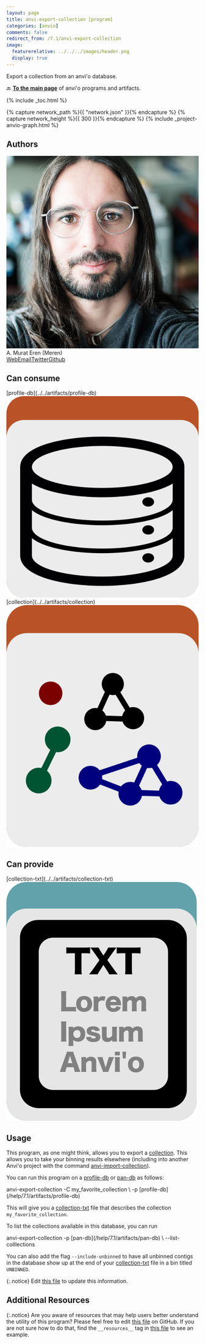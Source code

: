 ```yaml
---
layout: page
title: anvi-export-collection [program]
categories: [anvio]
comments: false
redirect_from: /7.1/anvi-export-collection
image:
  featurerelative: ../../../images/header.png
  display: true
---
```


Export a collection from an anvi&#x27;o database.

🔙 **[To the main page](../../)** of anvi'o programs and artifacts.


{% include _toc.html %}
<div id="svg" class="subnetwork"></div>
{% capture network_path %}{{ "network.json" }}{% endcapture %}
{% capture network_height %}{{ 300 }}{% endcapture %}
{% include _project-anvio-graph.html %}


## Authors

<div class="anvio-person"><div class="anvio-person-info"><div class="anvio-person-photo"><img class="anvio-person-photo-img" src="../../images/authors/meren.jpg" /></div><div class="anvio-person-info-box"><span class="anvio-person-name">A. Murat Eren (Meren)</span><div class="anvio-person-social-box"><a href="http://meren.org" class="person-social" target="_blank"><i class="fa fa-fw fa-home"></i>Web</a><a href="mailto:a.murat.eren@gmail.com" class="person-social" target="_blank"><i class="fa fa-fw fa-envelope-square"></i>Email</a><a href="http://twitter.com/merenbey" class="person-social" target="_blank"><i class="fa fa-fw fa-twitter-square"></i>Twitter</a><a href="http://github.com/meren" class="person-social" target="_blank"><i class="fa fa-fw fa-github"></i>Github</a></div></div></div></div>



## Can consume


<p style="text-align: left" markdown="1"><span class="artifact-r">[profile-db](../../artifacts/profile-db) <img src="../../images/icons/DB.png" class="artifact-icon-mini" /></span> <span class="artifact-r">[collection](../../artifacts/collection) <img src="../../images/icons/COLLECTION.png" class="artifact-icon-mini" /></span></p>


## Can provide


<p style="text-align: left" markdown="1"><span class="artifact-p">[collection-txt](../../artifacts/collection-txt) <img src="../../images/icons/TXT.png" class="artifact-icon-mini" /></span></p>


## Usage


This program, as one might think, allows you to export a <span class="artifact-n">[collection](/help/7.1/artifacts/collection)</span>. This allows you to take your binning results elsewhere (including into another Anvi'o project with the command <span class="artifact-n">[anvi-import-collection](/help/7.1/programs/anvi-import-collection)</span>). 

You can run this program on a <span class="artifact-n">[profile-db](/help/7.1/artifacts/profile-db)</span> or <span class="artifact-n">[pan-db](/help/7.1/artifacts/pan-db)</span> as follows: 

<div class="codeblock" markdown="1">
anvi&#45;export&#45;collection &#45;C my_favorite_collection \
                        &#45;p <span class="artifact&#45;n">[profile&#45;db](/help/7.1/artifacts/profile&#45;db)</span> 
</div>

This will give you a <span class="artifact-n">[collection-txt](/help/7.1/artifacts/collection-txt)</span> file that describes the collection `my_favorite_collection`. 

To list the collections available in this database, you can run 

<div class="codeblock" markdown="1">
anvi&#45;export&#45;collection &#45;p <span class="artifact&#45;n">[pan&#45;db](/help/7.1/artifacts/pan&#45;db)</span> \
                        &#45;&#45;list&#45;colllections
</div>

You can also add the flag `--include-unbinned` to have all unbinned contigs in the database show up at the end of your <span class="artifact-n">[collection-txt](/help/7.1/artifacts/collection-txt)</span> file in a bin titled `UNBINNED`. 


{:.notice}
Edit [this file](https://github.com/merenlab/anvio/tree/master/anvio/docs/programs/anvi-export-collection.md) to update this information.


## Additional Resources



{:.notice}
Are you aware of resources that may help users better understand the utility of this program? Please feel free to edit [this file](https://github.com/merenlab/anvio/tree/master/bin/anvi-export-collection) on GitHub. If you are not sure how to do that, find the `__resources__` tag in [this file](https://github.com/merenlab/anvio/blob/master/bin/anvi-interactive) to see an example.
